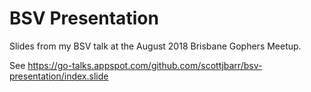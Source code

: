 # BSV Presentation

Slides from my BSV talk at the August 2018 Brisbane Gophers Meetup.

See https://go-talks.appspot.com/github.com/scottjbarr/bsv-presentation/index.slide
